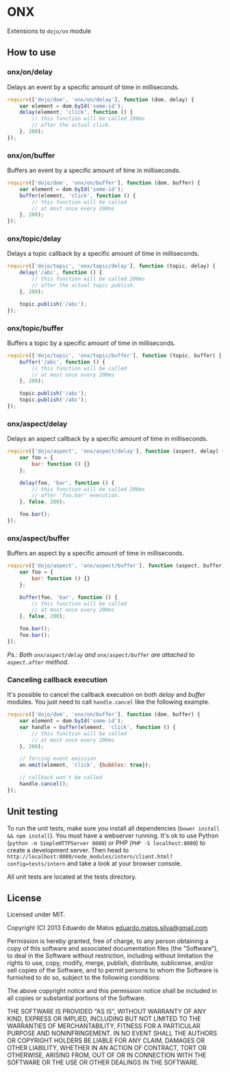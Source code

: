 # ONX
Extensions to `dojo/on` module

## How to use

### onx/on/delay
Delays an event by a specific amount of time in milliseconds.

```javascript   
require(['dojo/dom', 'onx/on/delay'], function (dom, delay) {
    var element = dom.byId('some-id');
    delay(element, 'click', function () {
        // this function will be called 200ms
        // after the actual click.
    }, 200);
});
```

### onx/on/buffer
Buffers an event by a specific amount of time in milliseconds.

```javascript
require(['dojo/dom', 'onx/on/buffer'], function (dom, buffer) {
    var element = dom.byId('some-id');
    buffer(element, 'click', function () {
        // this function will be called
        // at most once every 200ms
    }, 200);
});
```

### onx/topic/delay
Delays a topic callback by a specific amount of time in milliseconds.

```javascript
require(['dojo/topic', 'onx/topic/delay'], function (topic, delay) {
    delay('/abc', function () {
        // this function will be called 200ms
        // after the actual topic publish.
    }, 200);

    topic.publish('/abc');
});
```

### onx/topic/buffer
Buffers a topic by a specific amount of time in milliseconds.

```javascript
require(['dojo/topic', 'onx/topic/buffer'], function (topic, buffer) {
    buffer('/abc', function () {
        // this function will be called
        // at most once every 200ms
    }, 200);

    topic.publish('/abc');
    topic.publish('/abc');
});
```

### onx/aspect/delay
Delays an aspect callback by a specific amount of time in milliseconds.

```javascript
require(['dojo/aspect', 'onx/aspect/delay'], function (aspect, delay) {
    var foo = {
        bar: function () {}
    };

    delay(foo, 'bar', function () {
        // this function will be called 200ms
        // after 'foo.bar' execution.
    }, false, 200);

    foo.bar();
});
```

### onx/aspect/buffer
Buffers an aspect by a specific amount of time in milliseconds.

```javascript
require(['dojo/aspect', 'onx/aspect/buffer'], function (aspect, buffer) {
    var foo = {
        bar: function () {}
    };

    buffer(foo, 'bar', function () {
        // this function will be called
        // at most once every 200ms
    }, false, 200);

    foo.bar();
    foo.bar();
});
```

_Ps.: Both `onx/aspect/delay` and `onx/aspect/buffer` are attached to `aspect.after` method._

### Canceling callback execution
It's possible to cancel the callback execution on both _delay_ and _buffer_ modules.
You just need to call `handle.cancel` like the following example.

```javascript
require(['dojo/dom', 'onx/on/buffer'], function (dom, buffer) {
    var element = dom.byId('some-id');
    var handle = buffer(element, 'click', function () {
        // this function will be called
        // at most once every 200ms
    }, 200);

    // forcing event emission
    on.emit(element, 'click', {bubbles: true});

    // callback won't be called
    handle.cancel();
});
```

## Unit testing
To run the unit tests, make sure you install all dependencies (`bower install && npm install`).
You must have a webserver running. It's ok to use Python (`python -m SimpleHTTPServer 8080`) or PHP (`PHP -S localhost:8080`) to create a development server. Then head to `http://localhost:8080/node_modules/intern/client.html?config=tests/intern` and take a look at your browser console.

All unit tests are located at the tests directory.

## License
Licensed under MIT.

Copyright (C) 2013 Eduardo de Matos eduardo.matos.silva@gmail.com

Permission is hereby granted, free of charge, to any person obtaining a copy of this software and associated documentation files (the "Software"), to deal in the Software without restriction, including without limitation the rights to use, copy, modify, merge, publish, distribute, sublicense, and/or sell copies of the Software, and to permit persons to whom the Software is furnished to do so, subject to the following conditions:

The above copyright notice and this permission notice shall be included in all copies or substantial portions of the Software.

THE SOFTWARE IS PROVIDED "AS IS", WITHOUT WARRANTY OF ANY KIND, EXPRESS OR IMPLIED, INCLUDING BUT NOT LIMITED TO THE WARRANTIES OF MERCHANTABILITY, FITNESS FOR A PARTICULAR PURPOSE AND NONINFRINGEMENT. IN NO EVENT SHALL THE AUTHORS OR COPYRIGHT HOLDERS BE LIABLE FOR ANY CLAIM, DAMAGES OR OTHER LIABILITY, WHETHER IN AN ACTION OF CONTRACT, TORT OR OTHERWISE, ARISING FROM, OUT OF OR IN CONNECTION WITH THE SOFTWARE OR THE USE OR OTHER DEALINGS IN THE SOFTWARE.
